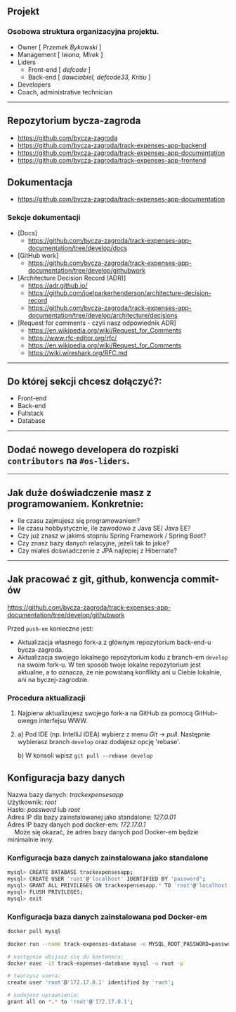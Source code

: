 
## Projekt

### Osobowa struktura organizacyjna projektu.
   - Owner [ _Przemek Bykowski_ ]
   - Management [ _Iwona, Mirek_ ]
   - Liders
     - Front-end [ _defcode_ ]
     - Back-end [ _dawciobiel, defcode33, Krisu_ ]
   - Developers
   - Coach, administrative technician

- - -

## Repozytorium bycza-zagroda

   - <https://github.com/bycza-zagroda>
   - <https://github.com/bycza-zagroda/track-expenses-app-backend>
   - <https://github.com/bycza-zagroda/track-expenses-app-documentation>
   - <https://github.com/bycza-zagroda/track-expenses-app-frontend>

## Dokumentacja

  - <https://github.com/bycza-zagroda/track-expenses-app-documentation>

### Sekcje dokumentacji

  - [Docs]
    - <https://github.com/bycza-zagroda/track-expenses-app-documentation/tree/develop/docs>
  - [GitHub work]
    - <https://github.com/bycza-zagroda/track-expenses-app-documentation/tree/develop/githubwork>
  - [Architecture Decision Record (ADR)]
    - <https://adr.github.io/>
    - <https://github.com/joelparkerhenderson/architecture-decision-record> 
    - <https://github.com/bycza-zagroda/track-expenses-app-documentation/tree/develop/architecture/decisions>
  - [Request for comments - czyli nasz odpowiednik ADR]
     - <https://en.wikipedia.org/wiki/Request_for_Comments>
     - <https://www.rfc-editor.org/rfc/>
     - <https://en.wikipedia.org/wiki/Request_for_Comments>
     - <https://wiki.wireshark.org/RFC.md>
- - -

## Do której sekcji chcesz dołączyć?:

   - Front-end
   - Back-end
   - Fullstack
   - Database
- - -

## Dodać nowego developera do rozpiski `contributors` na `#os-liders`.

- - -

## Jak duże doświadczenie masz z programowaniem. Konkretnie:

   - Ile czasu zajmujesz się programowaniem?
   - Ile czasu hobbystycznie, ile zawodowo z Java SE/ Java EE?
   - Czy już znasz w jakimś stopniu Spring Framework / Spring Boot?
   - Czy znasz bazy danych relacyjne, jeżeli tak to jakie?
   - Czy miałeś doświadczenie z JPA najlepiej z Hibernate?

- - -

## Jak pracować z git, github, konwencja commit-ów

<https://github.com/bycza-zagroda/track-expenses-app-documentation/tree/develop/githubwork>

Przed `push-em` konieczne jest:
   - Aktualizacja własnego fork-a z głównym repozytorium back-end-u bycza-zagroda.
   - Aktualizacja swojego lokalnego repozytorium kodu z branch-em `develop` na swoim fork-u.
W ten sposób twoje lokalne repozytorium jest aktualne, a to oznacza, że nie powstaną konflikty ani u Ciebie lokalnie,
     ani na byczej-zagrodzie. 

### Procedura aktualizacji

1. Najpierw aktualizujesz swojego fork-a na GitHub za pomocą GitHub-owego interfejsu WWW.
2. a) Pod IDE (np. IntelliJ IDEA) wybierz z menu _Git -> pull_. Następnie wybierasz branch `develop` oraz dodajesz 
   opcję 
   'rebase'.

   b) W konsoli wpisz `git pull --rebase develop`

## Konfiguracja bazy danych

Nazwa bazy danych: *trackexpensesapp*  
Użytkownik: *root*  
Hasło: *password* lub *root*  
Adres IP dla bazy zainstalowanej jako standalone: *127.0.01*  
Adres IP bazy danych pod docker-em: *172.17.0.1*  
&nbsp;&nbsp;&nbsp; Może się okazać, że adres bazy danych pod Docker-em będzie minimalnie inny.

### Konfiguracja baza danych zainstalowana jako standalone
```bash
mysql> CREATE DATABASE trackexpensesapp;
mysql> CREATE USER 'root'@'localhost' IDENTIFIED BY "password";
mysql> GRANT ALL PRIVILEGES ON trackexpensesapp.* TO 'root'@'localhost';
mysql> FLUSH PRIVILEGES;
mysql> exit
```

### Konfiguracja baza danych zainstalowana pod Docker-em
```bash
docker pull mysql

docker run --name track-expenses-database -e MYSQL_ROOT_PASSWORD=password -p 3308:3306 -d mysql

# następnie wbijasz się do kontenera:
docker exec -it track-expenses-database mysql -u root -p

# tworzysz usera:
create user 'root'@'172.17.0.1' identified by 'root';

# nadajesz uprawnienia:
grant all on *.* to 'root'@'172.17.0.1';
```

